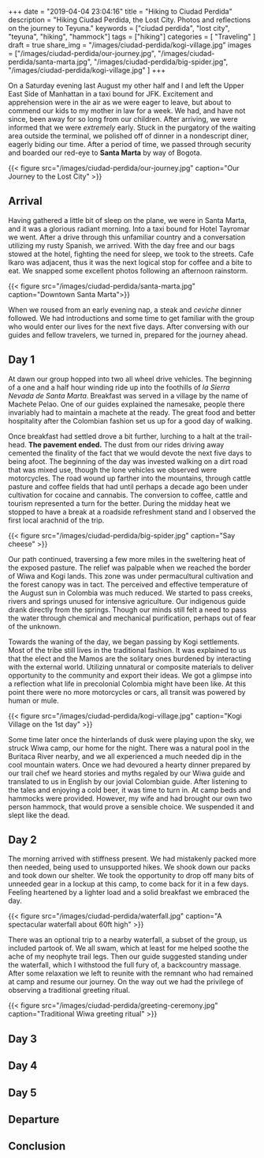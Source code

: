 +++
date = "2019-04-04 23:04:16"
title = "Hiking to Ciudad Perdida"
description = "Hiking Ciudad Perdida, the Lost City. Photos and reflections on the journey to Teyuna."
keywords = ["ciudad perdida", "lost city", "teyuna", "hiking", "hammock"]
tags = ["hiking"]
categories = [
    "Traveling"
]
draft = true
share_img = "/images/ciudad-perdida/kogi-village.jpg"
images = ["/images/ciudad-perdida/our-journey.jpg",  "/images/ciudad-perdida/santa-marta.jpg",  "/images/ciudad-perdida/big-spider.jpg", "/images/ciudad-perdida/kogi-village.jpg" ]
+++

On a Saturday evening last August my other half and I and left the Upper East Side of Manhattan in a taxi bound for JFK. Excitement and apprehension were in the air as we were eager to leave, but about to commend our kids to my mother in law for a week. We had, and have not since, been away for so long from our children. After arriving, we were informed that we were *extremely* early. Stuck in the purgatory of the waiting area outside the terminal, we polished off of dinner in a nondescript diner, eagerly biding our time. After a period of time, we passed through security and boarded our red-eye to **Santa Marta** by way of Bogota.

{{< figure src="/images/ciudad-perdida/our-journey.jpg" caption="Our Journey to the Lost City" >}}

## Arrival

Having gathered a little bit of sleep on the plane, we were in Santa Marta, and it was a glorious radiant morning. Into a taxi bound for Hotel Tayromar we went.  After a drive through this unfamiliar country and a conversation utilizing my rusty Spanish, we arrived. With the day free and our bags stowed at the hotel, fighting the need for sleep, we took to the streets. Cafe Ikaro was adjacent, thus it was the next logical stop for coffee and a bite to eat. We snapped some excellent photos following an afternoon rainstorm.

{{< figure src="/images/ciudad-perdida/santa-marta.jpg" caption="Downtown Santa Marta">}}

When we roused from an early evening nap, a steak and _ceviche_ dinner followed. We had introductions and some time to get familiar with the group who would enter our lives for the next five days. After conversing with our guides and fellow travelers, we turned in, prepared for the journey ahead.

## Day 1

At dawn our group hopped into two all wheel drive vehicles. The beginning of a one and a half hour winding ride up into the foothills of *la Sierra Nevada de Santa Marta*. Breakfast was served in a village by the name of Machete Pelao. One of our guides explained the namesake, people there invariably had to maintain a machete at the ready. The great food and better hospitality after the Colombian fashion set us up for a good day of walking.

Once breakfast had settled drove a bit further, lurching to a halt at the trail-head. **The pavement ended.** The dust from our rides driving away cemented the finality of the fact that we would devote the next five days to being afoot. The beginning of the day was invested walking on a dirt road that was mixed use, though the lone vehicles we observed were motorcycles. The road wound up farther into the mountains, through cattle pasture and coffee fields that had until perhaps a decade ago been under cultivation for cocaine and cannabis. The conversion to coffee, cattle and tourism represented a turn for the better. During the midday heat we stopped to have a break at a roadside refreshment stand and I observed the first local arachnid of the trip.

{{< figure src="/images/ciudad-perdida/big-spider.jpg" caption="Say cheese" >}}

Our path continued, traversing a few more miles in the sweltering heat of the exposed pasture. The relief was palpable when we reached the border of Wiwa and Kogi lands. This zone was under permacultural cultivation and the forest canopy was in tact. The perceived and effective temperature of the August sun in Colombia was much reduced. We started to pass creeks, rivers and springs unused for intensive agriculture. Our indigenous guide drank directly from the springs. Though our minds still felt a need to pass the water through chemical and mechanical purification, perhaps out of fear of the unknown.

Towards the waning of the day, we began passing by Kogi settlements. Most of the tribe still lives in the traditional fashion. It was explained to us that the elect and the Mamos are the solitary ones burdened by interacting with the external world. Utilizing unnatural or composite materials to deliver opportunity to the community and export their ideas. We got a glimpse into a reflection what life in precolonial Colombia might have been like. At this point there were no more motorcycles or cars, all transit was powered by human or mule.

{{< figure src="/images/ciudad-perdida/kogi-village.jpg" caption="Kogi Village on the 1st day" >}}

Some time later once the hinterlands of dusk were playing upon the sky, we struck Wiwa camp, our home for the night. There was a natural pool in the Buritaca River nearby, and we all experienced a much needed dip in the cool mountain waters. Once we had devoured a hearty dinner prepared by our trail chef we heard stories and myths regaled by our Wiwa guide and translated to us in English by our jovial Colombian guide. After listening to the tales and enjoying a cold beer, it was time to turn in. At camp beds and hammocks were provided. However, my wife and had brought our own two person hammock, that would prove a sensible choice. We suspended it and slept like the dead.

## Day 2

The morning arrived with stiffness present. We had mistakenly packed more then needed, being used to unsupported hikes. We shook down our packs and took down our shelter. We took the opportunity to drop off many bits of unneeded gear in a lockup at this camp, to come back for it in a few days. Feeling heartened by a lighter load and a solid breakfast we embraced the day.

{{< figure src="/images/ciudad-perdida/waterfall.jpg" caption="A spectacular waterfall about 60ft high" >}}

There was an optional trip to a nearby waterfall, a subset of the group, us included partook of.  We all swam, which at least for me helped soothe the ache of my neophyte trail legs. Then our guide suggested standing under the waterfall, which I withstood the full fury of, a backcountry massage. After some relaxation we left to reunite with the remnant who had remained at camp and resume our journey. On the way out we had the privilege of observing a traditional greeting ritual.

{{< figure src="/images/ciudad-perdida/greeting-ceremony.jpg" caption="Traditional Wiwa greeting ritual" >}}

## Day 3

## Day 4

## Day 5

## Departure

## Conclusion

